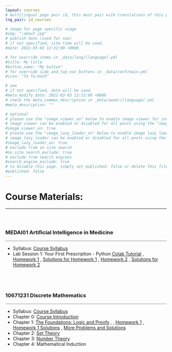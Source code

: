 ```yaml
---
layout: courses
# multilingual page pair id, this must pair with translations of this page. (This name must be unique)
lng_pair: id_courses

# image for page specific usage
#img: ":about.jpg"
# publish date (used for seo)
# if not specified, site.time will be used.
#date: 2022-03-03 12:32:00 +0000

# for override items in _data/lang/[language].yml
#title: My title
#button_name: "My button"
# for override side_and_top_nav_buttons in _data/conf/main.yml
#icon: "fa fa-bath"

# seo
# if not specified, date will be used.
#meta_modify_date: 2022-03-03 12:32:00 +0000
# check the meta_common_description in _data/owner/[language].yml
#meta_description: ""

# optional
# please use the "image_viewer_on" below to enable image viewer for individual pages or posts (_posts/ or [language]/_posts folders).
# image viewer can be enabled or disabled for all posts using the "image_viewer_posts: true" setting in _data/conf/main.yml.
#image_viewer_on: true
# please use the "image_lazy_loader_on" below to enable image lazy loader for individual pages or posts (_posts/ or [language]/_posts folders).
# image lazy loader can be enabled or disabled for all posts using the "image_lazy_loader_posts: true" setting in _data/conf/main.yml.
#image_lazy_loader_on: true
# exclude from on site search
#on_site_search_exclude: true
# exclude from search engines
#search_engine_exclude: true
# to disable this page, simply set published: false or delete this file
#published: false
---
```


# Course Materials:  
<div style="border-top: 2px solid gray;"></div>


<div style="height: 40px;"></div>

<h3>MEDAI01 Artificial Intelligence in Medicine </h3> 
<div style="border-top: 0.5px solid gray;"></div>

+ Syllabus: [Course Syllabus](https://drive.google.com/file/d/1Ez8oG8O8Z9iVv1K2eFL9lwU5lokIqpgh/view?usp=sharing)
+ Lab Session 1: Your First Prescription - Python [Colab Tutorial](https://colab.research.google.com/drive/1mVIC-pIzgZWJI-HRh1Y9ZF6WLw2wdM1X?usp=sharing) , [Homework 1](https://colab.research.google.com/drive/1HDpgeyByNcIjGcH3jGsgDiMfYcYE6NPI?usp=sharing) , [Solutions for Homework 1](https://colab.research.google.com/drive/1w2OfMst2DxG58Bf_zyZAerQd6qGtcy0M?usp=sharing)  , [Homework 2](https://colab.research.google.com/drive/14tV3gDPjwvesmS0SJh-f_ehtt9X9g6oJ?usp=sharing) , [Solutions for Homework 2](https://colab.research.google.com/drive/1eEzL0_mkfw4xIWn4CrGsJ24LANZxNgtM?usp=sharing)    




<div style="height: 40px;"></div>

<h3>10671231 Discrete Mathematics </h3>  
<div style="border-top: 0.5px solid gray;"></div>

+ Syllabus: [Course Syllabus](https://drive.google.com/file/d/13a6FMLuNlMoGwR2kuJPeVAgXVdrCt2fB/view?usp=sharing) 
+ Chapter 0: [Course Introduction](https://drive.google.com/file/d/1cY_CKjraiI52weGDD070R0DkkcQVJxwY/view?usp=sharing) 
+ Chapter 1: [The Foundations: Logic and Proofs](https://drive.google.com/file/d/1uSmXV38w0HrZDyZc2RNCkiIV4UPNGvOd/view?usp=sharing) , , [Homework 1](https://drive.google.com/file/d/1y778sscLHlfe5gY5qAlCwyMoRLRuuw4a/view?usp=sharing) ,  [Homework 1 Solutions](https://drive.google.com/file/d/1XkhpsR6WuIcBEoPtvIq9xmWWsrfwAZuF/view?usp=sharing) , [More Problems and Solutions](https://drive.google.com/file/d/1oapRHT-dA-gDF9XRtZf0XrVnLlg0Vp4D/view?usp=sharing) 
+ Chapter 2: [Set Theory](https://drive.google.com/file/d/1wMjMEwEhAbbziGBddVBtI-G-l3n4YwQg/view?usp=sharing)
+ Chapter 3: [Number Theory](https://drive.google.com/file/d/1kO8CcgMrX7O3Hd73ZnK4Hsi98uJAD_Xc/view?usp=sharing)
+ Chapter 4: Mathematical Induction  





